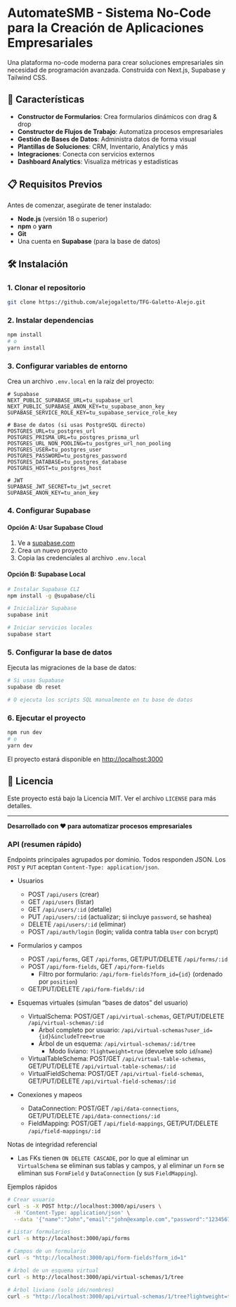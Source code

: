 # AutomateSMB - Sistema No-Code para la Creación de Aplicaciones Empresariales

Una plataforma no-code moderna para crear soluciones empresariales sin necesidad de programación avanzada. Construida con Next.js, Supabase y Tailwind CSS.

## 🚀 Características

- **Constructor de Formularios**: Crea formularios dinámicos con drag & drop
- **Constructor de Flujos de Trabajo**: Automatiza procesos empresariales
- **Gestión de Bases de Datos**: Administra datos de forma visual
- **Plantillas de Soluciones**: CRM, Inventario, Analytics y más
- **Integraciones**: Conecta con servicios externos
- **Dashboard Analytics**: Visualiza métricas y estadísticas

## 📋 Requisitos Previos

Antes de comenzar, asegúrate de tener instalado:

- **Node.js** (versión 18 o superior)
- **npm** o **yarn**
- **Git**
- Una cuenta en **Supabase** (para la base de datos)

## 🛠️ Instalación

### 1. Clonar el repositorio

```bash
git clone https://github.com/alejogaletto/TFG-Galetto-Alejo.git
```

### 2. Instalar dependencias

```bash
npm install
# o
yarn install
```

### 3. Configurar variables de entorno

Crea un archivo `.env.local` en la raíz del proyecto:

```env
# Supabase
NEXT_PUBLIC_SUPABASE_URL=tu_supabase_url
NEXT_PUBLIC_SUPABASE_ANON_KEY=tu_supabase_anon_key
SUPABASE_SERVICE_ROLE_KEY=tu_supabase_service_role_key

# Base de datos (si usas PostgreSQL directo)
POSTGRES_URL=tu_postgres_url
POSTGRES_PRISMA_URL=tu_postgres_prisma_url
POSTGRES_URL_NON_POOLING=tu_postgres_url_non_pooling
POSTGRES_USER=tu_postgres_user
POSTGRES_PASSWORD=tu_postgres_password
POSTGRES_DATABASE=tu_postgres_database
POSTGRES_HOST=tu_postgres_host

# JWT
SUPABASE_JWT_SECRET=tu_jwt_secret
SUPABASE_ANON_KEY=tu_anon_key
```

### 4. Configurar Supabase

#### Opción A: Usar Supabase Cloud

1. Ve a [supabase.com](https://supabase.com)
2. Crea un nuevo proyecto
3. Copia las credenciales al archivo `.env.local`

#### Opción B: Supabase Local

```bash
# Instalar Supabase CLI
npm install -g @supabase/cli

# Inicializar Supabase
supabase init

# Iniciar servicios locales
supabase start
```

### 5. Configurar la base de datos

Ejecuta las migraciones de la base de datos:

```bash
# Si usas Supabase
supabase db reset

# O ejecuta los scripts SQL manualmente en tu base de datos
```

### 6. Ejecutar el proyecto

```bash
npm run dev
# o
yarn dev
```

El proyecto estará disponible en [http://localhost:3000](http://localhost:3000)

## 📝 Licencia

Este proyecto está bajo la Licencia MIT. Ver el archivo `LICENSE` para más detalles.

---

**Desarrollado con ❤️ para automatizar procesos empresariales**

### API (resumen rápido)

Endpoints principales agrupados por dominio. Todos responden JSON. Los `POST` y `PUT` aceptan `Content-Type: application/json`.

- Usuarios
  - POST `/api/users` (crear)
  - GET `/api/users` (listar)
  - GET `/api/users/:id` (detalle)
  - PUT `/api/users/:id` (actualizar; si incluye `password`, se hashea)
  - DELETE `/api/users/:id` (eliminar)
  - POST `/api/auth/login` (login; valida contra tabla `User` con bcrypt)

- Formularios y campos
  - POST `/api/forms`, GET `/api/forms`, GET/PUT/DELETE `/api/forms/:id`
  - POST `/api/form-fields`, GET `/api/form-fields`
    - Filtro por formulario: `/api/form-fields?form_id={id}` (ordenado por `position`)
  - GET/PUT/DELETE `/api/form-fields/:id`

- Esquemas virtuales (simulan “bases de datos” del usuario)
  - VirtualSchema: POST/GET `/api/virtual-schemas`, GET/PUT/DELETE `/api/virtual-schemas/:id`
    - Árbol completo por usuario: `/api/virtual-schemas?user_id={id}&includeTree=true`
    - Árbol de un esquema: `/api/virtual-schemas/:id/tree`
      - Modo liviano: `?lightweight=true` (devuelve solo `id`/`name`)
  - VirtualTableSchema: POST/GET `/api/virtual-table-schemas`, GET/PUT/DELETE `/api/virtual-table-schemas/:id`
  - VirtualFieldSchema: POST/GET `/api/virtual-field-schemas`, GET/PUT/DELETE `/api/virtual-field-schemas/:id`

- Conexiones y mapeos
  - DataConnection: POST/GET `/api/data-connections`, GET/PUT/DELETE `/api/data-connections/:id`
  - FieldMapping: POST/GET `/api/field-mappings`, GET/PUT/DELETE `/api/field-mappings/:id`

Notas de integridad referencial
- Las FKs tienen `ON DELETE CASCADE`, por lo que al eliminar un `VirtualSchema` se eliminan sus tablas y campos, y al eliminar un `Form` se eliminan sus `FormField` y `DataConnection` (y sus `FieldMapping`).

Ejemplos rápidos

```bash
# Crear usuario
curl -s -X POST http://localhost:3000/api/users \
  -H 'Content-Type: application/json' \
  --data '{"name":"John","email":"john@example.com","password":"12345678","configs":{"companyName":"ACME"}}'

# Listar formularios
curl -s http://localhost:3000/api/forms

# Campos de un formulario
curl -s "http://localhost:3000/api/form-fields?form_id=1"

# Árbol de un esquema virtual
curl -s http://localhost:3000/api/virtual-schemas/1/tree

# Árbol liviano (solo ids/nombres)
curl -s "http://localhost:3000/api/virtual-schemas/1/tree?lightweight=true"
```

